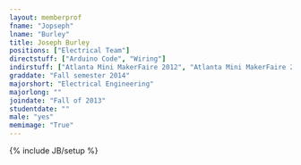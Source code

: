 ```yaml
---
layout: memberprof
fname: "Jopseph"
lname: "Burley"
title: Joseph Burley
positions: ["Electrical Team"]
directstuff: ["Arduino Code", "Wiring"]
indirstuff: ["Atlanta Mini MakerFaire 2012", "Atlanta Mini MakerFaire 2013"]
graddate: "Fall semester 2014"
majorshort: "Electrical Engineering"
majorlong: ""
joindate: "Fall of 2013"
studentdate: ""
male: "yes"
memimage: "True"
---
```

{% include JB/setup %}
